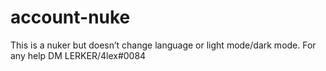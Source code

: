 # account-nuke
This is a nuker but doesn’t change language or light mode/dark mode.
For any help DM LERKER/4lex#0084
